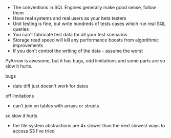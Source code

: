 
- The conventions in SQL Engines generally make good sense, follow them
- Have real systems and real users as your beta testers
- Unit testing is fine, but write hundreds of tests cases which run real SQL queries
- You can't fabricate test data for all your test scenarios
- Storage read speed will kill any performance boosts from algorithmic improvements
- If you don't control the writing of the data - assume the worst


PyArrow is awesome, but it has bugs, odd limitations and some parts are so slow it hurts.

bugs
- date diff just doesn't work for dates

off limitations
- can't join on tables with arrays or structs

so slow it hurts
- the file system abstractions are 4x slower than the next slowest ways to access S3 I've tried